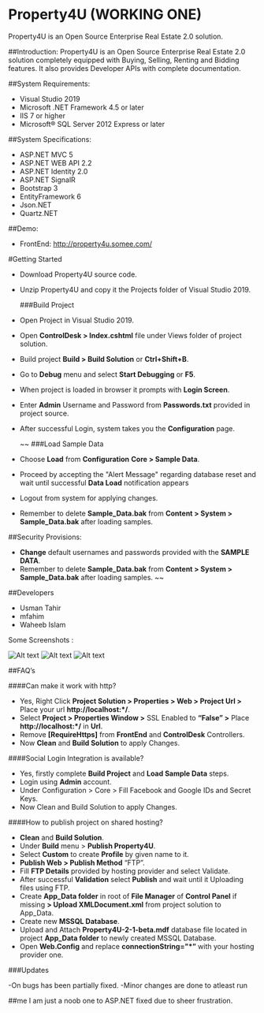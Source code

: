# Property4U (WORKING ONE)
Property4U is an Open Source Enterprise Real Estate 2.0 solution. 

##Introduction:
Property4U is an Open Source Enterprise Real Estate 2.0 solution completely equipped with Buying, Selling, Renting and Bidding features. It also provides Developer APIs with complete documentation. 

##System Requirements:
  - Visual Studio 2019
  - Microsoft .NET Framework 4.5 or later
  - IIS 7 or higher
  - Microsoft® SQL Server 2012 Express or later

##System Specifications:
  - ASP.NET MVC 5
  - ASP.NET WEB API 2.2
  - ASP.NET Identity 2.0
  - ASP.NET SignalR
  - Bootstrap 3
  - EntityFramework 6
  - Json.NET
  - Quartz.NET

##Demo:
  - FrontEnd: http://property4u.somee.com/
 

#Getting Started
  - Download Property4U source code.
  - Unzip Property4U and copy it the Projects folder of Visual Studio 2019.
  
    ###Build Project
- Open Project in Visual Studio 2019.
- Open **ControlDesk > Index.cshtml** file under Views folder of project solution.
- Build project **Build > Build Solution** or **Ctrl+Shift+B**.
- Go to **Debug** menu and select **Start Debugging** or **F5**.
- When project is loaded in browser it prompts with **Login Screen**.
- Enter **Admin** Username and Password from **Passwords.txt** provided in project source.
- After successful Login, system takes you the **Configuration** page.

 	~~   ###Load Sample Data
- Choose **Load** from **Configuration** **Core > Sample Data**.
- Proceed by accepting the "Alert Message" regarding database reset and wait until successful **Data Load** notification appears
- Logout from system for applying changes.
- Remember to delete **Sample_Data.bak** from **Content > System > Sample_Data.bak** after loading samples.

##Security Provisions:
- **Change** default usernames and passwords provided with the **SAMPLE DATA**.
- Remember to delete **Sample_Data.bak** from **Content > System > Sample_Data.bak** after loading samples.	~~


##Developers
- Usman Tahir
- mfahim
- Waheeb Islam

Some Screenshots :

![Alt text](https://i.ibb.co/HYCbtPt/property4u-sc1.jpg?raw=true "Title1")
![Alt text](https://i.ibb.co/bBTYVcg/property4u-sc2.jpg?raw=true "Title2")
![Alt text](https://i.ibb.co/HYCbtPt/property4u-sc1.jpg?raw=true "Title3")








##FAQ’s

####Can make it work with http?
  - Yes, Right Click **Project Solution > Properties > Web > Project Url >** Place your url **http://localhost:*/**.
  - Select **Project > Properties Window >** SSL Enabled to **“False” >** Place **http://localhost:*/** in **Url**.
  - Remove **[RequireHttps]** from **FrontEnd** and **ControlDesk** Controllers.
  - Now **Clean** and **Build Solution** to apply Changes.

####Social Login Integration is available?
  - Yes, firstly complete **Build Project** and **Load Sample Data** steps.
  - Login using **Admin** account.
  - Under Configuration > Core > Fill Facebook and Google IDs and Secret Keys.
  - Now Clean and Build Solution to apply Changes.

####How to publish project on shared hosting?
  - **Clean** and **Build Solution**.
  - Under **Build** menu > **Publish Property4U**.
  - Select **Custom** to create **Profile** by given name to it.
  - **Publish Web > Publish Method** “FTP”.
  - Fill **FTP Details** provided by hosting provider and select Validate.
  - After successful **Validation** select **Publish** and wait until it Uploading files using FTP.
  - Create **App_Data folder** in root of **File Manager** of **Control Panel** if missing **> Upload XMLDocument.xml** from project solution to App_Data. 
  - Create new **MSSQL Database**.
  - Upload and Attach **Property4U-2-1-beta.mdf** database file located in project **App_Data folder** to newly created MSSQL Database.
  - Open **Web.Config** and replace **connectionString="*”** with your hosting provider one. 


###Updates

  -On bugs has been partially fixed.
  -Minor changes are done to atleast run
  
 ##me
 I am just a noob one to ASP.NET  fixed due to sheer frustration.
  
